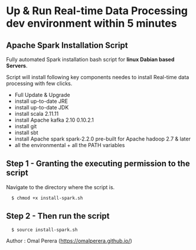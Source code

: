 # Up & Run Real-time Data Processing dev environment within 5 minutes #

## Apache Spark Installation Script ###

Fully automated Spark installation bash script for **linux Dabian based Servers**.

Script will install following key components needes to install Real-time data processing with few clicks.

  - Full Update & Upgrade
  - install up-to-date JRE
  - install up-to-date JDK
  - install scala 2.11.11
  - install Apache kafka 2.10 0.10.2.1
  - install git
  - install sbt
  - install Apache spark spark-2.2.0 pre-built for Apache hadoop 2.7 & later
  - all the environmental + all the PATH variables

## Step 1 - Granting the executing permission to the script
Navigate to the directory where the script is.
```    
  $ chmod +x install-spark.sh
```

## Step 2 - Then run the script
```
  $ source install-spark.sh
```

Author : Omal Perera (https://omalperera.github.io/)

